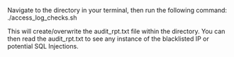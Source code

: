 Navigate to the directory in your terminal, then run the following command:
./access_log_checks.sh

This will create/overwrite the audit_rpt.txt file within the directory.
You can then read the audit_rpt.txt to see any instance of the blacklisted IP
or potential SQL Injections.
